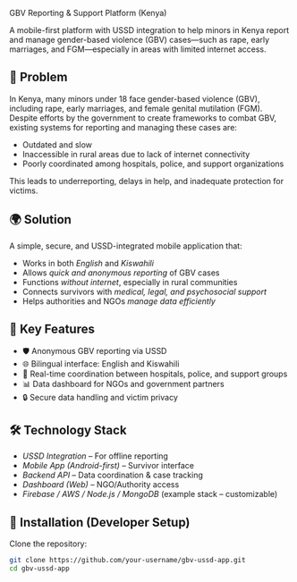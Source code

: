  GBV Reporting & Support Platform (Kenya)

A mobile-first platform with USSD integration to help minors in Kenya report and manage gender-based violence (GBV) cases—such as rape, early marriages, and FGM—especially in areas with limited internet access.

## 🚨 Problem

In Kenya, many minors under 18 face gender-based violence (GBV), including rape, early marriages, and female genital mutilation (FGM). Despite efforts by the government to create frameworks to combat GBV, existing systems for reporting and managing these cases are:

- Outdated and slow
- Inaccessible in rural areas due to lack of internet connectivity
- Poorly coordinated among hospitals, police, and support organizations

This leads to underreporting, delays in help, and inadequate protection for victims.

## 🌍 Solution

A simple, secure, and USSD-integrated mobile application that:

- Works in both *English* and *Kiswahili*
- Allows *quick and anonymous reporting* of GBV cases
- Functions *without internet*, especially in rural communities
- Connects survivors with *medical, legal, and psychosocial support*
- Helps authorities and NGOs *manage data efficiently*

## 📱 Key Features

- 🛡️ Anonymous GBV reporting via USSD
- 🌐 Bilingual interface: English and Kiswahili
- 🔗 Real-time coordination between hospitals, police, and support groups
- 📊 Data dashboard for NGOs and government partners
- 🔒 Secure data handling and victim privacy

## 🛠️ Technology Stack

- *USSD Integration* – For offline reporting
- *Mobile App (Android-first)* – Survivor interface
- *Backend API* – Data coordination & case tracking
- *Dashboard (Web)* – NGO/Authority access
- *Firebase / AWS / Node.js / MongoDB* (example stack – customizable)

## 🚧 Installation (Developer Setup)

Clone the repository:

```bash
git clone https://github.com/your-username/gbv-ussd-app.git
cd gbv-ussd-app
